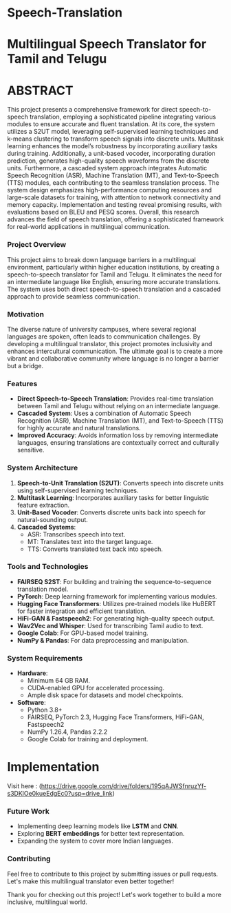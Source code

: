 # Speech-Translation

# Multilingual Speech Translator for Tamil and Telugu
# ABSTRACT
This project presents a comprehensive framework for direct speech-to-speech translation, employing a sophisticated pipeline integrating various modules to ensure accurate and fluent translation. At its core, the system utilizes a S2UT model, leveraging self-supervised learning techniques and k-means clustering to transform speech
signals into discrete units. Multitask learning enhances the model’s robustness by incorporating auxiliary tasks during training. Additionally, a unit-based vocoder, incorporating duration prediction, generates high-quality speech waveforms from the discrete units. Furthermore, a cascaded system approach integrates Automatic Speech
Recognition (ASR), Machine Translation (MT), and Text-to-Speech (TTS) modules,
each contributing to the seamless translation process. The system design emphasizes
high-performance computing resources and large-scale datasets for training, with attention to network connectivity and memory capacity. Implementation and testing reveal
promising results, with evaluations based on BLEU and PESQ scores. Overall, this research advances the field of speech translation, offering a sophisticated framework for
real-world applications in multilingual communication.


### Project Overview
This project aims to break down language barriers in a multilingual environment, particularly within higher education institutions, by creating a speech-to-speech translator for Tamil and Telugu. It eliminates the need for an intermediate language like English, ensuring more accurate translations. The system uses both direct speech-to-speech translation and a cascaded approach to provide seamless communication.

### Motivation
The diverse nature of university campuses, where several regional languages are spoken, often leads to communication challenges. By developing a multilingual translator, this project promotes inclusivity and enhances intercultural communication. The ultimate goal is to create a more vibrant and collaborative community where language is no longer a barrier but a bridge.

### Features
- **Direct Speech-to-Speech Translation**: Provides real-time translation between Tamil and Telugu without relying on an intermediate language.
- **Cascaded System**: Uses a combination of Automatic Speech Recognition (ASR), Machine Translation (MT), and Text-to-Speech (TTS) for highly accurate and natural translations.
- **Improved Accuracy**: Avoids information loss by removing intermediate languages, ensuring translations are contextually correct and culturally sensitive.

### System Architecture
1. **Speech-to-Unit Translation (S2UT)**: Converts speech into discrete units using self-supervised learning techniques.
2. **Multitask Learning**: Incorporates auxiliary tasks for better linguistic feature extraction.
3. **Unit-Based Vocoder**: Converts discrete units back into speech for natural-sounding output.
4. **Cascaded Systems**: 
   - ASR: Transcribes speech into text.
   - MT: Translates text into the target language.
   - TTS: Converts translated text back into speech.

### Tools and Technologies
- **FAIRSEQ S2ST**: For building and training the sequence-to-sequence translation model.
- **PyTorch**: Deep learning framework for implementing various modules.
- **Hugging Face Transformers**: Utilizes pre-trained models like HuBERT for faster integration and efficient translation.
- **HiFi-GAN & Fastspeech2**: For generating high-quality speech output.
- **Wav2Vec and Whisper**: Used for transcribing Tamil audio to text.
- **Google Colab**: For GPU-based model training.
- **NumPy & Pandas**: For data preprocessing and manipulation.

### System Requirements
- **Hardware**: 
  - Minimum 64 GB RAM.
  - CUDA-enabled GPU for accelerated processing.
  - Ample disk space for datasets and model checkpoints.
- **Software**: 
  - Python 3.8+
  - FAIRSEQ, PyTorch 2.3, Hugging Face Transformers, HiFi-GAN, Fastspeech2
  - NumPy 1.26.4, Pandas 2.2.2
  - Google Colab for training and deployment.

# Implementation
Visit here : (https://drive.google.com/drive/folders/195qAJWSfnruzYf-s3DKlOe0kueEdgEc0?usp=drive_link)

### Future Work
- Implementing deep learning models like **LSTM** and **CNN**.
- Exploring **BERT embeddings** for better text representation.
- Expanding the system to cover more Indian languages.

### Contributing
Feel free to contribute to this project by submitting issues or pull requests. Let's make this multilingual translator even better together!

Thank you for checking out this project! Let's work together to build a more inclusive, multilingual world.




